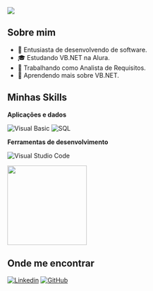 ![](https://komarev.com/ghpvc/?username=lusyoliveira&color=006bed)

## Sobre mim

- 🤔 Entusiasta de desenvolvendo de software.
- 🎓 Estudando VB.NET na Alura.
- 💼 Trabalhando como Analista de Requisitos.
- 🌱 Aprendendo mais sobre VB.NET.

## Minhas Skills

**Aplicações e dados**

![Visual Basic](https://img.shields.io/badge/-Visual%20Basic-333333?style=flat&logo=visualbasic&logoColor=white)
![SQL](https://img.shields.io/badge/-SQL-333333?style=flat&logo=sql)

**Ferramentas de desenvolvimento**

![Visual Studio Code](https://img.shields.io/badge/-Visual%20Studio-5C2D91?style=flat&logo=visualstudio&logoColor=White)
<br/>

<a href="https://github.com/lusyoliveira" title="Perfil do Luciene">
  <img height="180em" src="https://github-readme-stats.vercel.app/api?username=lusyoliveira&theme=dracula&show_icons=true" />
</a>

## Onde me encontrar

[![Linkedin](https://img.shields.io/badge/-lloosilva-blue?style=flat-square&logo=Linkedin&logoColor=white&link=lloosilva)](https://www.linkedin.com/in/lloosilva)
[![GitHub](https://img.shields.io/github/followers/iuricode?label=follow&style=social)](https://github.com/lusyoliveira)
